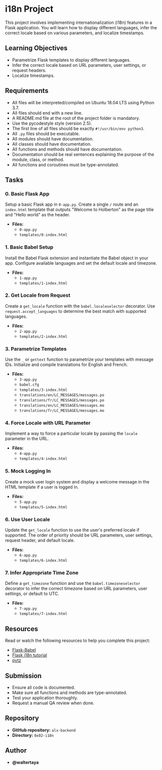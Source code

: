 # i18n Project

This project involves implementing internationalization (i18n) features in a Flask application. You will learn how to display different languages, infer the correct locale based on various parameters, and localize timestamps.

## Learning Objectives

- Parametrize Flask templates to display different languages.
- Infer the correct locale based on URL parameters, user settings, or request headers.
- Localize timestamps.

## Requirements

- All files will be interpreted/compiled on Ubuntu 18.04 LTS using Python 3.7.
- All files should end with a new line.
- A README.md file at the root of the project folder is mandatory.
- Use the pycodestyle style (version 2.5).
- The first line of all files should be exactly `#!/usr/bin/env python3`.
- All `.py` files should be executable.
- All modules should have documentation.
- All classes should have documentation.
- All functions and methods should have documentation.
- Documentation should be real sentences explaining the purpose of the module, class, or method.
- All functions and coroutines must be type-annotated.

## Tasks

### 0. Basic Flask App

Setup a basic Flask app in `0-app.py`. Create a single `/` route and an `index.html` template that outputs "Welcome to Holberton" as the page title and "Hello world" as the header.

- **Files:** 
  - `0-app.py`
  - `templates/0-index.html`

### 1. Basic Babel Setup

Install the Babel Flask extension and instantiate the Babel object in your app. Configure available languages and set the default locale and timezone.

- **Files:** 
  - `1-app.py`
  - `templates/1-index.html`

### 2. Get Locale from Request

Create a `get_locale` function with the `babel.localeselector` decorator. Use `request.accept_languages` to determine the best match with supported languages.

- **Files:** 
  - `2-app.py`
  - `templates/2-index.html`

### 3. Parametrize Templates

Use the `_` or `gettext` function to parametrize your templates with message IDs. Initialize and compile translations for English and French.

- **Files:** 
  - `3-app.py`
  - `babel.cfg`
  - `templates/3-index.html`
  - `translations/en/LC_MESSAGES/messages.po`
  - `translations/fr/LC_MESSAGES/messages.po`
  - `translations/en/LC_MESSAGES/messages.mo`
  - `translations/fr/LC_MESSAGES/messages.mo`

### 4. Force Locale with URL Parameter

Implement a way to force a particular locale by passing the `locale` parameter in the URL.

- **Files:** 
  - `4-app.py`
  - `templates/4-index.html`

### 5. Mock Logging In

Create a mock user login system and display a welcome message in the HTML template if a user is logged in.

- **Files:** 
  - `5-app.py`
  - `templates/5-index.html`

### 6. Use User Locale

Update the `get_locale` function to use the user's preferred locale if supported. The order of priority should be URL parameters, user settings, request header, and default locale.

- **Files:** 
  - `6-app.py`
  - `templates/6-index.html`

### 7. Infer Appropriate Time Zone

Define a `get_timezone` function and use the `babel.timezoneselector` decorator to infer the correct timezone based on URL parameters, user settings, or default to UTC.

- **Files:** 
  - `7-app.py`
  - `templates/7-index.html`

## Resources

Read or watch the following resources to help you complete this project:

- [Flask-Babel](https://pythonhosted.org/Flask-Babel/)
- [Flask i18n tutorial](https://blog.miguelgrinberg.com/post/the-flask-mega-tutorial-part-xiii-i18n-and-l10n)
- [pytz](https://pythonhosted.org/pytz/)

## Submission

- Ensure all code is documented.
- Make sure all functions and methods are type-annotated.
- Test your application thoroughly.
- Request a manual QA review when done.

## Repository

- **GitHub repository:** `alx-backend`
- **Directory:** `0x02-i18n`

## Author

- **@waltertaya**
